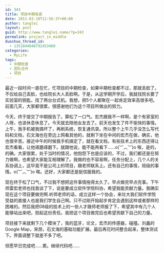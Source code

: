 ```yaml
---
id: 343
title: 项目中期有感
date: 2011-03-10T12:56:37+00:00
author: tanglei
layout: post
guid: http://www.tanglei.name/?p=343
permalink: project_in_middle
duoshuo_thread_id:
  - 1351844048792453460
categories:
  - MyLife
tags:
  - 中期检查
  - 团队合作
  - 项目
---
```

最近一段时间一直在忙，忙项目的中期检查，如果中期检查都不过，那就丢脸了。不仅给自己丢脸，也给院长大人丢脸啊。于是，从这学期开学后，我就找院长要了实验室的钥匙，找了两台台式机。我想，把5个人都聚在一起肯定效率高很多吧。前面几天，大家都很累，很感谢他们为这个项目所做出的努力。

今天，终于提交了中期报告了。算松了一口气。宏杰跟我不一样啊，是个有家室的人呀，也该休息休息了。今天就去陪他女友去了。前天也发生了件不愉快的事情。上午，我手机被我搞坏了，再刷系统，恢复通讯录。所以整个上午几乎没怎么写代码和文档，石文海也在旁边上网看其他的，就剩下坐在中间的宏杰在做，确实，他也很辛苦。接近中午的时候我手机搞定了，就在看文档，有些技术上的东西还得让宏杰看看，让他琢磨琢磨下。就跟他说，能不能再看下……o(︶︿︶)o 唉，是的，的确，大家很累，处于当时的情况，他抱怨下也是应该的，不过，我们都还是在努力做啊，也希望大家能互相理解了。我做的也不容易啊，任务分配上，几个人的关系协调上，这毕竟不是公司上的项目，跟老师联系上。还有自己的事情，班级的事情。o(︶︿︶)o 唉。还好，大家都还是挺信服我的。
  
现在终于松了口气，不过我不想把这件事情拖得太久了。早点做完早点完事。下午师雷宏老师也找我谈了下，说是要成立软件学院科协，希望我能贡献力量。我确实现在这个项目要做完啊.听师老师的话，成立这样一个协会，来壮大我们软件学院受益的直接人也是我们学生自己啊。只不过刚开始起步肯定会遇到这样或者那样的困难的。然后我把08级的技术上的一些人才跟师老师报了下，希望其中有几个人能够站出来吧，担起这份责任。我把这个项目做完后也希望贡献下自己的力量。

项目接下来就剩下几个模块了，我的蓝牙，论文，宏杰的传感器，碰撞。刘鑫的Google Map，宋昂，石文海的基础功能扩展。最后再花时间整合起来，整体测试下。界面调整下就差不多了吧。

但愿早日完成吧……累。继续代码吧……

